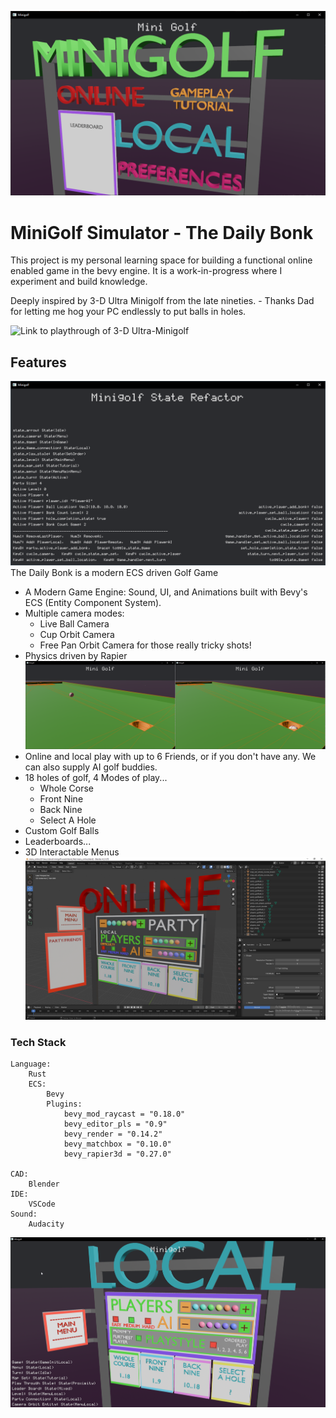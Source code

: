 ![Screenshot of the first iteraction of the main menu](images/Minigolf%20001.png)

# MiniGolf Simulator - The Daily Bonk

This project is my personal learning space for building a functional online enabled game in the bevy engine. It is a work-in-progress where I experiment and build knowledge.

Deeply inspired by 3-D Ultra Minigolf from the late nineties.
    - Thanks Dad for letting me hog your PC endlessly to put balls in holes.

![Link to playthrough of 3-D Ultra-Minigolf](https://www.youtube.com/watch?v=8EPrQjw1210)

## Features

![Screenshot of State Focused development screen](images/Minigolf%20005.png)
The Daily Bonk is a modern ECS driven Golf Game
- A Modern Game Engine: Sound, UI, and Animations built with Bevy's ECS (Entity Component System).
- Multiple camera modes:
    - Live Ball Camera
    - Cup Orbit Camera
    - Free Pan Orbit Camera for those really tricky shots!
- Physics driven by Rapier
![Screenshot of Rapier Integration during development](images/Minigolf%20000.png)
- Online and local play with up to 6 Friends, or if you don't have any. We can also supply AI golf buddies.
- 18 holes of golf, 4 Modes of play...
    - Whole Corse
    - Front Nine
    - Back Nine
    - Select A Hole
- Custom Golf Balls
- Leaderboards...
- 3D Interactable Menus
![Screenshot of online menu scene development in blender](images/Minigolf%20002.png)

### Tech Stack

```
Language:
    Rust
    ECS: 
        Bevy
        Plugins:
            bevy_mod_raycast = "0.18.0"
            bevy_editor_pls = "0.9"
            bevy_render = "0.14.2"
            bevy_matchbox = "0.10.0"
            bevy_rapier3d = "0.27.0"

CAD: 
    Blender
IDE:
    VSCode
Sound: 
    Audacity
```

![Screenshot of local menu scene and state monitoring during development](images/Minigolf%20004.png)